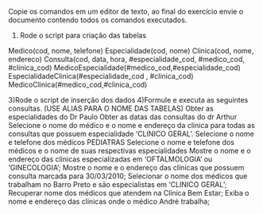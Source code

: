 Copie os comandos em um editor de texto, ao final do exercício envie o documento contendo todos os comandos executados.


1) Rode o script para criação das tabelas

Medico(cod, nome, telefone)
Especialidade(cod, nome)
Clinica(cod, nome, endereco)
Consulta(cod, data, hora, #especialidade_cod, #medico_cod, #clinica_cod)
MedicoEspecialidade(#medico_cod,#especialidade_cod)
EspecialidadeClinica(#especialidade_cod , #clinica_cod)
MedicoClinica(#medico_cod,#clinica_cod)

3)Rode o script de inserção dos dados
4)Formule e executa as seguintes consultas. (USE ALIAS PARA O NOME DAS TABELAS)
Obter as especialidades do Dr Paulo
Obter as datas das consultas do dr Arthur
Selecione o nome do médico e o nome e endereço da clínica para todas as consultas que possuem especialidade ‘CLINICO GERAL’.
Selecione o nome e telefone dos médicos PEDIATRAS
Selecione o nome e telefone dos médicos e o nome de suas respectivas especialidades
Mostre o nome e o endereço das clínicas especializadas em ‘OFTALMOLOGIA’ ou ‘GINECOLOGIA’;
Mostre o nome e o endereço das clínicas que possuem consulta marcada para 30/03/2010;
Selecionar o nome dos médicos que trabalham no Barro Preto e são especialistas em ‘CLINICO GERAL’;
Recuperar nome dos médicos que atendem na Clínica Bem Estar;
Exiba o nome e endereço das clínicas onde o médico André trabalha;
